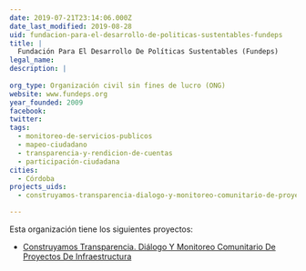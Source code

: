 ```yaml
---
date: 2019-07-21T23:14:06.000Z
date_last_modified: 2019-08-28
uid: fundacion-para-el-desarrollo-de-politicas-sustentables-fundeps
title: |
  Fundación Para El Desarrollo De Políticas Sustentables (Fundeps)
legal_name: 
description: |
  
org_type: Organización civil sin fines de lucro (ONG)
website: www.fundeps.org
year_founded: 2009
facebook: 
twitter: 
tags:
  - monitoreo-de-servicios-publicos
  - mapeo-ciudadano
  - transparencia-y-rendicion-de-cuentas
  - participación-ciudadana
cities: 
  - Córdoba
projects_uids:
  - construyamos-transparencia-dialogo-y-monitoreo-comunitario-de-proyectos-de-infraestructura

---
```


Esta organización tiene los siguientes proyectos:

- [Construyamos Transparencia. Diálogo Y Monitoreo Comunitario De Proyectos De Infraestructura](/proyectos/construyamos-transparencia-dialogo-y-monitoreo-comunitario-de-proyectos-de-infraestructura)
